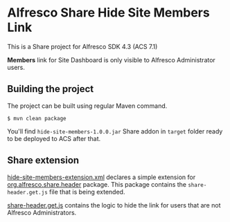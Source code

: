 # Alfresco Share Hide Site Members Link

This is a Share project for Alfresco SDK 4.3 (ACS 7.1)

**Members** link for Site Dashboard is only visible to Alfresco Administrator users.

## Building the project

The project can be built using regular Maven command.

```
$ mvn clean package
```

You'll find `hide-site-members-1.0.0.jar` Share addon in `target` folder ready to be deployed to ACS after that.

## Share extension

[hide-site-members-extension.xml](src/main/resources/alfresco/web-extension/site-data/extensions/hide-site-members-extension.xml) declares a simple extension for [org.alfresco.share.header](https://github.com/Alfresco/alfresco-community-share/tree/release/7.1.0/share/src/main/resources/alfresco/site-webscripts/org/alfresco/share/header) package. This package contains the `share-header.get.js` file that is being extended.

[share-header.get.js](src/main/resources/alfresco/web-extension/site-webscripts/org/alfresco/custom/share-header.get.js) contains the logic to hide the link for users that are not Alfresco Administrators.
